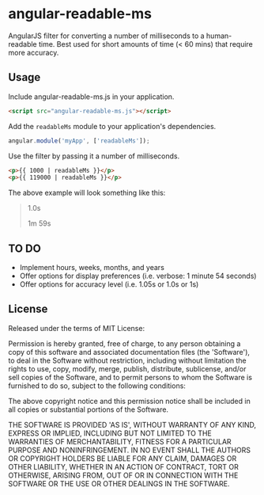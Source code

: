 # angular-readable-ms

AngularJS filter for converting a number of milliseconds to a human-readable time.
Best used for short amounts of time (< 60 mins) that require more accuracy.

## Usage

Include angular-readable-ms.js in your application.

```html
<script src="angular-readable-ms.js"></script>
```

Add the `readableMs` module to your application's dependencies.

```js
angular.module('myApp', ['readableMs']);
```

Use the filter by passing it a number of milliseconds.

```html
<p>{{ 1000 | readableMs }}</p>
<p>{{ 119000 | readableMs }}</p>
```

The above example will look something like this:

> 1.0s
>
> 1m 59s

## TO DO

* Implement hours, weeks, months, and years
* Offer options for display preferences (i.e. verbose: 1 minute 54 seconds)
* Offer options for accuracy level (i.e. 1.05s or 1.0s or 1s)

## License

Released under the terms of MIT License:

Permission is hereby granted, free of charge, to any person obtaining
a copy of this software and associated documentation files (the
'Software'), to deal in the Software without restriction, including
without limitation the rights to use, copy, modify, merge, publish,
distribute, sublicense, and/or sell copies of the Software, and to
permit persons to whom the Software is furnished to do so, subject to
the following conditions:

The above copyright notice and this permission notice shall be
included in all copies or substantial portions of the Software.

THE SOFTWARE IS PROVIDED 'AS IS', WITHOUT WARRANTY OF ANY KIND,
EXPRESS OR IMPLIED, INCLUDING BUT NOT LIMITED TO THE WARRANTIES OF
MERCHANTABILITY, FITNESS FOR A PARTICULAR PURPOSE AND NONINFRINGEMENT.
IN NO EVENT SHALL THE AUTHORS OR COPYRIGHT HOLDERS BE LIABLE FOR ANY
CLAIM, DAMAGES OR OTHER LIABILITY, WHETHER IN AN ACTION OF CONTRACT,
TORT OR OTHERWISE, ARISING FROM, OUT OF OR IN CONNECTION WITH THE
SOFTWARE OR THE USE OR OTHER DEALINGS IN THE SOFTWARE.
